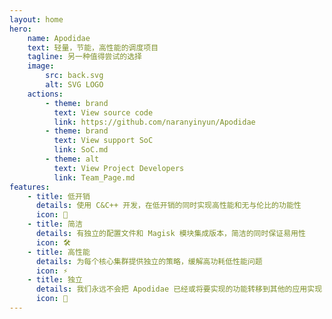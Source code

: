 ```yaml
---
layout: home
hero:
    name: Apodidae
    text: 轻量，节能，高性能的调度项目  
    tagline: 另一种值得尝试的选择
    image: 
        src: back.svg
        alt: SVG LOGO
    actions:
        - theme: brand
          text: View source code
          link: https://github.com/naranyinyun/Apodidae
        - theme: brand
          text: View support SoC
          link: SoC.md
        - theme: alt
          text: View Project Developers
          link: Team_Page.md
features:
    - title: 低开销
      details: 使用 C&C++ 开发，在低开销的同时实现高性能和无与伦比的功能性
      icon: 🍃
    - title: 简洁
      details: 有独立的配置文件和 Magisk 模块集成版本，简洁的同时保证易用性
      icon: 🛠️
    - title: 高性能
      details: 为每个核心集群提供独立的策略，缓解高功耗低性能问题
      icon: ⚡
    - title: 独立
      details: 我们永远不会把 Apodidae 已经或将要实现的功能转移到其他的应用实现
      icon: 🔭
---
```

